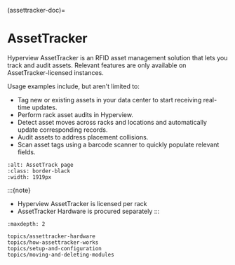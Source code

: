 (assettracker-doc)=

# AssetTracker

Hyperview AssetTracker is an RFID asset management solution that lets you track and audit assets. Relevant features are only available on AssetTracker-licensed instances.

Usage examples include, but aren't limited to:

- Tag new or existing assets in your data center to start receiving real-time updates.
- Perform rack asset audits in Hyperview.
- Detect asset moves across racks and locations and automatically update corresponding records.
- Audit assets to address placement collisions.
- Scan asset tags using a barcode scanner to quickly populate relevant fields.

```{image} media/healthy.png
:alt: AssetTrack page
:class: border-black
:width: 1919px
```

:::{note}
- Hyperview AssetTracker is licensed per rack
- AssetTracker Hardware is procured separately
:::

```{toctree}
:maxdepth: 2

topics/assettracker-hardware
topics/how-assettracker-works
topics/setup-and-configuration
topics/moving-and-deleting-modules
```
